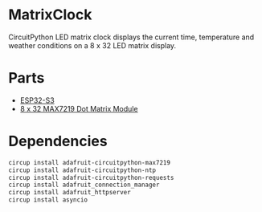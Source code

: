 # MatrixClock
CircuitPython LED matrix clock displays the current time, temperature and weather conditions on a 8 x 32 LED matrix display.

# Parts
* [ESP32-S3](https://a.co/d/bG1RVT6)
* [8 x 32 MAX7219 Dot Matrix Module](https://a.co/d/fJbiUec)

# Dependencies
```sh
circup install adafruit-circuitpython-max7219
circup install adafruit-circuitpython-ntp
circup install adafruit-circuitpython-requests
circup install adafruit_connection_manager
circup install adafruit_httpserver
circup install asyncio
```
